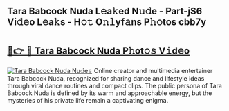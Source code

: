 ## Tara Babcock Nuda L𝚎a𝚔ed N𝚞𝚍e - Part-jS6 Vi𝚍𝚎o L𝚎a𝚔s - H𝚘𝚝 O𝚗𝚕yf𝚊ns P𝚑𝚘tos cbb7y

# <h2><a href="http://kf66yl.oniu.top/?m=Tara+Babcock+Nuda">🔗👉 🔴 Tara Babcock Nuda P𝚑ot𝚘𝚜 V𝚒d𝚎o</a></h2>

[![Tara Babcock Nuda Nu𝚍e𝚜](https://i.imgur.com/0qMVB7G.gif)](http://kf66yl.oniu.top/?m=Tara+Babcock+Nuda)
Online creator and multimedia entertainer Tara Babcock Nuda, recognized for sharing dance and lifestyle ideas through viral dance routines and compact clips. The public persona of Tara Babcock Nuda is defined by its warm and approachable energy, but the mysteries of his private life remain a captivating enigma.  
